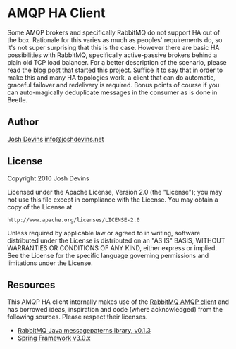 AMQP HA Client
==============

Some AMQP brokers and specifically RabbitMQ do not support HA out of the box. Rationale for this varies as much as peoples' requirements do, so it's not super surprising that this is the case. However there are basic HA possibilities with RabbitMQ, specifically active-passive brokers behind a plain old TCP load balancer. For a better description of the scenario, please read the [blog post](http://www.joshdevins.net/2010/04/16/rabbitmq-ha-testing-with-haproxy) that started this project. Suffice it to say that in order to make this and many HA topologies work, a client that can do automatic, graceful failover and redelivery is required. Bonus points of course if you can auto-magically deduplicate messages in the consumer as is done in Beetle.

Author
------

[Josh Devins](http://www.joshdevins.net)
info@joshdevins.net

License
-------

Copyright 2010 Josh Devins

Licensed under the Apache License, Version 2.0 (the "License"); you may not use this file except in compliance with the License. You may obtain a copy of the License at

    http://www.apache.org/licenses/LICENSE-2.0

Unless required by applicable law or agreed to in writing, software distributed under the License is distributed on an "AS IS" BASIS, WITHOUT WARRANTIES OR CONDITIONS OF ANY KIND, either express or implied. See the License for the specific language governing permissions and limitations under the License. 

Resources
---------

This AMQP HA client internally makes use of the [RabbitMQ AMQP client](http://www.rabbitmq.com/java-client.html) and has borrowed ideas, inspiration and code (where acknowledged) from the following sources. Please respect their licenses.

* [RabbitMQ Java messagepaterns lbrary, v0.1.3](http://hg.rabbitmq.com/rabbitmq-java-messagepatterns)
* [Spring Framework v3.0.x](http://static.springsource.org/spring/docs/3.0.x/spring-framework-reference/html/jms.html)
